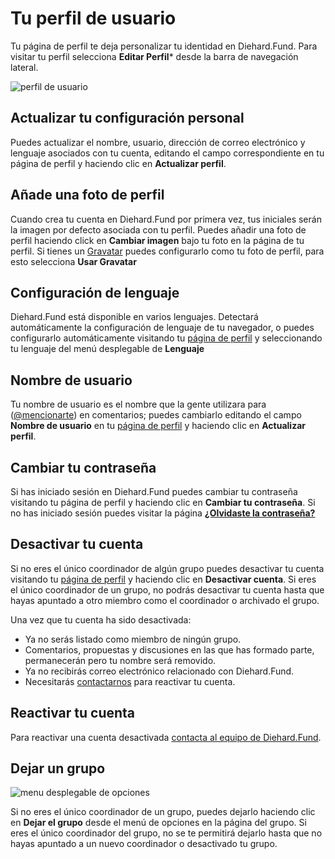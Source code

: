 # Tu perfil de usuario

Tu página de perfil te deja personalizar tu identidad en Diehard.Fund. Para visitar tu perfil selecciona **Editar Perfil*** desde la barra de navegación lateral.

<img class="gif" alt="perfil de usuario" src="perfil-usuario.gif" />

## Actualizar tu configuración personal
Puedes actualizar el nombre, usuario, dirección de correo electrónico y lenguaje asociados con tu cuenta, editando el campo correspondiente en tu página de perfil y haciendo clic en **Actualizar perfil**.

## Añade una foto de perfil
Cuando crea tu cuenta en Diehard.Fund por primera vez, tus iniciales serán la imagen por defecto asociada con tu perfil. Puedes añadir una foto de perfil haciendo click en **Cambiar imagen** bajo tu foto en la página de tu perfil. Si tienes un [Gravatar](https://en.gravatar.com/ "abre en una nueva pestaña") puedes configurarlo como tu foto de perfil, para esto selecciona **Usar Gravatar**

## Configuración de lenguaje
Diehard.Fund está disponible en varios lenguajes. Detectará automáticamente la configuración de  lenguaje de tu navegador, o puedes configurarlo automáticamente visitando tu [página de perfil](#your-user-profile) y seleccionando tu lenguaje del menú desplegable de **Lenguaje**

## Nombre de usuario
Tu nombre de usuario es el nombre que la gente utilizara para ([@mencionarte](comments.html#-mentioning-group-members "va a la sección comentarios de este manual")) en comentarios; puedes cambiarlo editando el campo **Nombre de usuario** en tu [página de perfil](#your-user-profile) y haciendo clic en **Actualizar perfil**.

## Cambiar tu contraseña
Si has iniciado sesión en Diehard.Fund puedes cambiar tu contraseña visitando tu página de perfil y haciendo clic en **Cambiar tu contraseña**. Si no has iniciado sesión puedes visitar la página [**¿Olvidaste la contraseña?**](https://www.loomio.org/users/password/new "abre en una nueva pestaña")

## Desactivar tu cuenta
Si no eres el único coordinador de algún grupo puedes desactivar tu cuenta visitando tu [página de perfil](#your-user-profile) y haciendo clic en **Desactivar cuenta**. Si eres el único coordinador de un grupo, no podrás desactivar tu cuenta hasta que hayas apuntado a otro miembro como el coordinador o archivado el grupo.

Una vez que tu cuenta ha sido desactivada:

* Ya no serás listado como miembro de ningún grupo.
* Comentarios, propuestas y discusiones en las que has formado parte, permanecerán pero tu nombre será removido.
* Ya no recibirás correo electrónico relacionado con Diehard.Fund.
* Necesitarás [contactarnos](https://loomio.org/contact "abre en una nueva pestaña") para reactivar tu cuenta.

## Reactivar tu cuenta
Para reactivar una cuenta desactivada [contacta al equipo de Diehard.Fund](https://loomio.org/contact "abre en una nueva pestaña").

## Dejar un grupo

<img class="screenshot" alt="menu desplegable de opciones" src="options_dropdown.png" />

Si no eres el único coordinador de un grupo, puedes dejarlo haciendo clic en **Dejar el grupo** desde el menú de opciones en la página del grupo. Si eres el único coordinador del grupo, no se te permitirá dejarlo hasta que no hayas apuntado a un nuevo coordinador o desactivado tu grupo.
